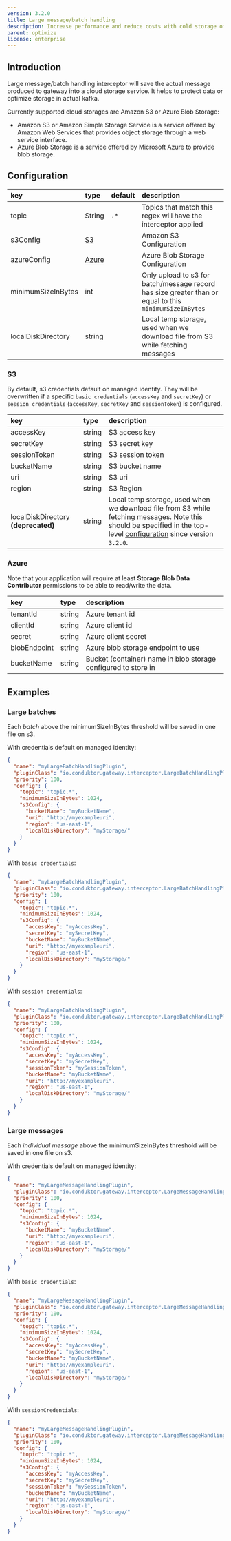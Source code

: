 ```yaml
---
version: 3.2.0
title: Large message/batch handling
description: Increase performance and reduce costs with cold storage of Kafka data in Cloud storage (Amazon S3/Azure Blob storage).
parent: optimize
license: enterprise
---
```


## Introduction

Large message/batch handling interceptor will save the actual message produced to gateway into a cloud storage service. It helps to protect data or optimize storage in actual kafka.

Currently supported cloud storages are Amazon S3 or Azure Blob Storage:
 - Amazon S3 or Amazon Simple Storage Service is a service offered by Amazon Web Services that provides object storage through a web service interface.
 - Azure Blob Storage is a service offered by Microsoft Azure to provide blob storage.


## Configuration

| key                | type            | default | description                                                                                            |
|:-------------------|:----------------|:--------|:-------------------------------------------------------------------------------------------------------|
| topic              | String          | `.*`    | Topics that match this regex will have the interceptor applied                                         |
| s3Config           | [S3](#s3)       |         | Amazon S3 Configuration                                                                                |
| azureConfig        | [Azure](#azure) |         | Azure Blob Storage Configuration                                                                       |
| minimumSizeInBytes | int             |         | Only upload to s3 for batch/message record has size greater than or equal to this `minimumSizeInBytes` |
| localDiskDirectory | string          |         | Local temp storage, used when we download file from S3 while fetching messages                         |

### S3 

By default, s3 credentials default on managed identity. They will be overwritten if a specific `basic credentials` (`accessKey` and `secretKey`) 
or `session credentials` (`accessKey`, `secretKey` and `sessionToken`) is configured.

| key                | type         | description                                                                    |
|:-------------------|:-------------|:-------------------------------------------------------------------------------|
| accessKey          | string       | S3 access key                                                                  |
| secretKey          | string       | S3 secret key                                                                  |
| sessionToken       | string       | S3 session token                                                               |
| bucketName         | string       | S3 bucket name                                                                 |
| uri                | string       | S3 uri                                                                         |
| region             | string       | S3 Region                                                                      |
| localDiskDirectory **(deprecated)**             | string       | Local temp storage, used when we download file from S3 while fetching messages. Note this should be specified in the top-level [configuration](#configuration) since version `3.2.0`.                                                                       |


### Azure

Note that your application will require at least **Storage Blob Data Contributor** permissions to be able to read/write the data.

| key           | type         | description                                        |
|:--------------|:-------------|:---------------------------------------------------|
| tenantId      | string       | Azure tenant id                                    |
| clientId      | string       | Azure client id                                    |
| secret        | string       | Azure client secret                                |
| blobEndpoint  | string       | Azure blob storage endpoint to use                 |
| bucketName    | string       | Bucket (container) name in blob storage configured to store in |

## Examples

### Large batches

Each *batch* above the minimumSizeInBytes threshold will be saved in one file on s3.

With credentials default on managed identity:
```json
{
  "name": "myLargeBatchHandlingPlugin",
  "pluginClass": "io.conduktor.gateway.interceptor.LargeBatchHandlingPlugin",
  "priority": 100,
  "config": {
    "topic": "topic.*",
    "minimumSizeInBytes": 1024,
    "s3Config": {
      "bucketName": "myBucketName",
      "uri": "http://myexampleuri",
      "region": "us-east-1",
      "localDiskDirectory": "myStorage/"
    }
  }
}
```

With `basic credentials`:
```json
{
  "name": "myLargeBatchHandlingPlugin",
  "pluginClass": "io.conduktor.gateway.interceptor.LargeBatchHandlingPlugin",
  "priority": 100,
  "config": {
    "topic": "topic.*",
    "minimumSizeInBytes": 1024,
    "s3Config": {
      "accessKey": "myAccessKey",
      "secretKey": "mySecretKey",
      "bucketName": "myBucketName",
      "uri": "http://myexampleuri",
      "region": "us-east-1",
      "localDiskDirectory": "myStorage/"
    }
  }
}
```

With `session credentials`:
```json
{
  "name": "myLargeBatchHandlingPlugin",
  "pluginClass": "io.conduktor.gateway.interceptor.LargeBatchHandlingPlugin",
  "priority": 100,
  "config": {
    "topic": "topic.*",
    "minimumSizeInBytes": 1024,
    "s3Config": {
      "accessKey": "myAccessKey",
      "secretKey": "mySecretKey",
      "sessionToken": "mySessionToken",
      "bucketName": "myBucketName",
      "uri": "http://myexampleuri",
      "region": "us-east-1",
      "localDiskDirectory": "myStorage/"
    }
  }
}
```

### Large messages

Each *individual message* above the minimumSizeInBytes threshold will be saved in one file on s3.

With credentials default on managed identity:
```json
{
  "name": "myLargeMessageHandlingPlugin",
  "pluginClass": "io.conduktor.gateway.interceptor.LargeMessageHandlingPlugin",
  "priority": 100,
  "config": {
    "topic": "topic.*",
    "minimumSizeInBytes": 1024,
    "s3Config": {
      "bucketName": "myBucketName",
      "uri": "http://myexampleuri",
      "region": "us-east-1",
      "localDiskDirectory": "myStorage/"
    }
  }
}
```

With `basic credentials`:
```json
{
  "name": "myLargeMessageHandlingPlugin",
  "pluginClass": "io.conduktor.gateway.interceptor.LargeMessageHandlingPlugin",
  "priority": 100,
  "config": {
    "topic": "topic.*",
    "minimumSizeInBytes": 1024,
    "s3Config": {
      "accessKey": "myAccessKey",
      "secretKey": "mySecretKey",
      "bucketName": "myBucketName",
      "uri": "http://myexampleuri",
      "region": "us-east-1",
      "localDiskDirectory": "myStorage/"
    }
  }
}
```

With `sessionCredentials`:
```json
{
  "name": "myLargeMessageHandlingPlugin",
  "pluginClass": "io.conduktor.gateway.interceptor.LargeMessageHandlingPlugin",
  "priority": 100,
  "config": {
    "topic": "topic.*",
    "minimumSizeInBytes": 1024,
    "s3Config": {
      "accessKey": "myAccessKey",
      "secretKey": "mySecretKey",
      "sessionToken": "mySessionToken",
      "bucketName": "myBucketName",
      "uri": "http://myexampleuri",
      "region": "us-east-1",
      "localDiskDirectory": "myStorage/"
    }
  }
}
```
